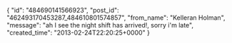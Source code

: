  {
   "id": "484690141566923",
   "post_id": "462493170453287_484610801574857",
   "from_name": "Kelleran Holman",
   "message": "ah I see the night shift has arrived!, sorry i'm late",
   "created_time": "2013-02-24T22:20:25+0000"
 }
